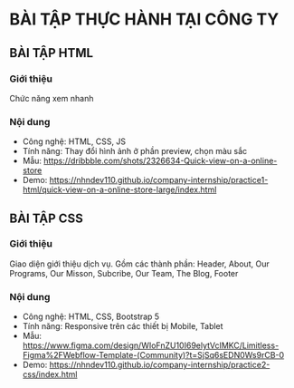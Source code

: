 # BÀI TẬP THỰC HÀNH TẠI CÔNG TY

## BÀI TẬP HTML

### Giới thiệu

Chức năng xem nhanh

### Nội dung

- Công nghệ: HTML, CSS, JS
- Tính năng: Thay đổi hình ảnh ở phần preview, chọn màu sắc
- Mẫu: https://dribbble.com/shots/2326634-Quick-view-on-a-online-store
- Demo: https://nhndev110.github.io/company-internship/practice1-html/quick-view-on-a-online-store-large/index.html

## BÀI TẬP CSS

### Giới thiệu

Giao diện giới thiệu dịch vụ. Gồm các thành phần: Header, About, Our Programs, Our Misson, Subcribe, Our Team, The Blog, Footer

### Nội dung

- Công nghệ: HTML, CSS, Bootstrap 5
- Tính năng: Responsive trên các thiết bị Mobile, Tablet
- Mẫu: https://www.figma.com/design/WIoFnZU10I69elytVcIMKC/Limitless-Figma%2FWebflow-Template-(Community)?t=SjSq6sEDN0Ws9rCB-0
- Demo: https://nhndev110.github.io/company-internship/practice2-css/index.html
